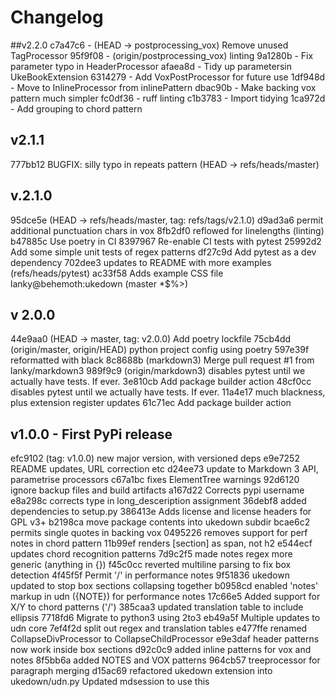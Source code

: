 # Changelog

##v2.2.0
c7a47c6 - (HEAD -> postprocessing_vox) Remove unused TagProcessor
95f9f08 - (origin/postprocessing_vox) linting
9a1280b - Fix parameter typo in HeaderProcessor
afaea8d - Tidy up parametersin UkeBookExtension
6314279 - Add VoxPostProcessor for future use
1df948d - Move to InlineProcessor from inlinePattern
dbac90b - Make backing vox pattern much simpler
fc0df36 - ruff linting
c1b3783 - Import tidying
1ca972d - Add grouping to chord pattern


## v2.1.1
777bb12 BUGFIX: silly typo in repeats pattern   (HEAD -> refs/heads/master)

## v.2.1.0
95dce5e  (HEAD -> refs/heads/master, tag: refs/tags/v2.1.0)
d9ad3a6 permit additional punctuation chars in vox
8fb2df0 reflowed for linelengths (linting)
b47885c Use poetry in CI
8397967 Re-enable CI tests with pytest
25992d2 Add some simple unit tests of regex patterns
df27c9d Add pytest as a dev dependency
702dee3 updates to README with more examples   (refs/heads/pytest)
ac33f58 Adds example CSS file  lanky@behemoth:ukedown (master *$%>)

## v 2.0.0
44e9aa0 (HEAD -> master, tag: v2.0.0) Add poetry lockfile
75cb4dd (origin/master, origin/HEAD) python project config using poetry
597e39f reformatted with black
8c8688b (markdown3) Merge pull request #1 from lanky/markdown3
989f9c9 (origin/markdown3) disables pytest until we actually have tests. If ever.
3e810cb Add package builder action
48cf0cc disables pytest until we actually have tests. If ever.
11a4e17 much blackness, plus extension register updates
61c71ec Add package builder action

## v1.0.0 - First PyPi release
efc9102 (tag: v1.0.0) new major version, with versioned deps
e9e7252 README updates, URL correction etc
d24ee73 update to Markdown 3 API, parametrise processors
c67a1bc fixes ElementTree warnings
92d6120 ignore backup files and build artifacts
a167d22 Corrects pypi username
e8a298c corrects type in long_desceription assignment
36debf8 added dependencies to setup.py
386413e Adds license and license headers for GPL v3+
b2198ca move package contents into ukedown subdir
bcae6c2 permits single quotes in backing vox
0495226 removes support for perf notes in chord pattern
11b99ef renders [section] as span, not h2
e544ecf updates chord recognition patterns
7d9c2f5 made notes regex more generic (anything in {})
f45c0cc reverted multiline parsing to fix box detection
4f45f5f Permit '/' in performance notes
9f51836 ukedown updated to stop box sections collapsing together
b0958cd enabled 'notes' markup in udn ({NOTE}) for performance notes
17c66e5 Added support for X/Y to chord patterns ('/')
385caa3 updated translation table to include ellipsis
7718fd6 Migrate to  python3 using 2to3
eb49a5f Multiple updates to udn core
7ef4f2d split out regex and translation tables
e477ffe renamed CollapseDivProcessor to CollapseChildProcessor
e9e3daf header patterns now work inside box sections
d92c0c9 added inline patterns for vox and notes
8f5bb6a added NOTES and VOX patterns
964cb57 treeprocessor for paragraph merging
d15ac69 refactored ukedown extension into ukedown/udn.py Updated mdsession to use this

